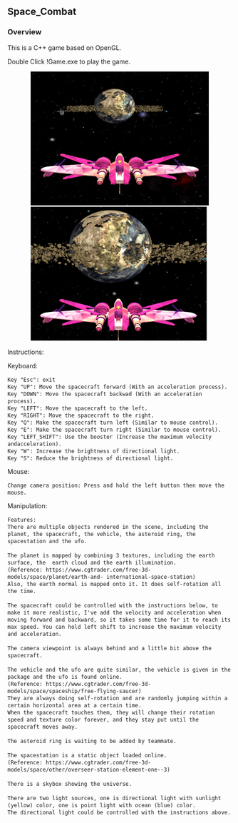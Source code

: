 ## Space_Combat 
### Overview
This is a C++ game based on OpenGL.

Double Click !Game.exe to play the game.

<div style="text-align: center;">
  <img src="./Space_combat_OpenGL/Overview.png" width="400" height="300">
</div>
<div style="text-align: center;">
  <img src="./Space_combat_OpenGL/texture.png" width="400" height="300">
</div>

Instructions:

Keyboard:

	Key "Esc": exit
	Key "UP": Move the spacecraft forward (With an acceleration process).
	Key "DOWN": Move the spacecraft backwad (With an acceleration process).
	Key "LEFT": Move the spacecraft to the left.
	Key "RIGHT": Move the spacecraft to the right.
	Key "Q": Make the spacecraft turn left (Similar to mouse control).
	Key "E": Make the spacecraft turn right (Similar to mouse control).
	Key "LEFT_SHIFT": Use the booster (Increase the maximum velocity andacceleration).
	Key "W": Increase the brightness of directional light.
	Key "S": Reduce the brightness of directional light.

Mouse:

	Change camera position: Press and hold the left button then move the mouse.


Manipulation:

	Features:
	There are multiple objects rendered in the scene, including the planet, the spacecraft, the vehicle, the asteroid ring, the spacestation and the ufo.

	The planet is mapped by combining 3 textures, including the earth surface, the 	earth cloud and the earth illumination.
	(Reference: https://www.cgtrader.com/free-3d-models/space/planet/earth-and-	international-space-station)
	Also, the earth normal is mapped onto it. It does self-rotation all the time.

	The spacecraft could be controlled with the instructions below, to make it more realistic, I've add the velocity and acceleration when moving forward and backward, so it takes some time for it to reach its max speed. You can hold left shift to increase the maximum velocity and acceleration.

	The camera viewpoint is always behind and a little bit above the spacecraft.

	The vehicle and the ufo are quite similar, the vehicle is given in the package and the ufo is found online.
	(Reference: https://www.cgtrader.com/free-3d-models/space/spaceship/free-flying-saucer)
	They are always doing self-rotation and are randomly jumping within a certain horizontal area at a certain time.
	When the spacecraft touches them, they will change their rotation speed and texture color forever, and they stay put until the spacecraft moves away.

	The asteroid ring is waiting to be added by teammate.

	The spacestation is a static object loaded online.
	(Reference: https://www.cgtrader.com/free-3d-models/space/other/overseer-station-element-one--3)

	There is a skybox showing the universe.

	There are two light sources, one is directional light with sunlight (yellow) color, one is point light with ocean (blue) color.
	The directional light could be controlled with the instructions above.
